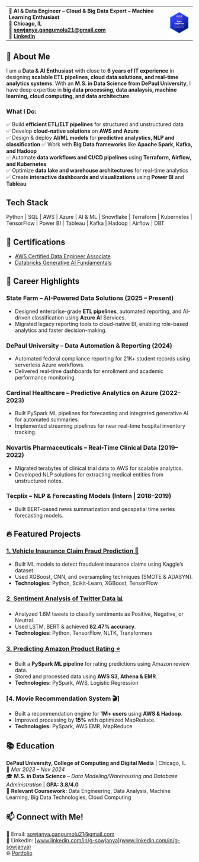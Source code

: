 
<table>
  <tr>
    <td>
      <strong>💼 AI & Data Engineer – Cloud & Big Data Expert – Machine Learning Enthusiast</strong><br>
      <strong>📍 Chicago, IL</strong><br>
      <strong>📧 <a href="mailto:sowjanya.gangumolu21@gmail.com">sowjanya.gangumolu21@gmail.com</a></strong><br>
      <strong>🔗 <a href="https://www.linkedin.com/in/g-sowjanya">LinkedIn</a></strong>
    </td>
    <td>
      <img src="aws-badge.png" alt="Sowjanya Gangumolu" width="100"/>
    </td>
  </tr>
</table>

## 🔹 About Me  
I am a **Data & AI Enthusiast** with close to **6 years of IT experience** in designing **scalable ETL pipelines, cloud data solutions, and real-time analytics systems**. With an **M.S. in Data Science from DePaul University**, I have deep expertise in **big data processing, data analaysis, machine learning, cloud computing, and data architecture**.  

### **What I Do:**  
✅ Build **efficient ETL/ELT pipelines** for structured and unstructured data  
✅ Develop **cloud-native solutions** on **AWS and Azure**  
✅ Design & deploy **AI/ML models** for **predictive analystics, NLP and classification**
✅ Work with **Big Data frameworks** like **Apache Spark, Kafka, and Hadoop**  
✅ Automate **data workflows and CI/CD pipelines** using **Terraform, Airflow, and Kubernetes**  
✅ Optimize **data lake and warehouse architectures** for real-time analytics  
✅ Create **interactive dashboards and visualizations** using **Power BI** and **Tableau**

## Tech Stack  
Python | SQL | AWS | Azure | AI & ML | Snowflake | Terraform | Kubernetes | TensorFlow | Power BI | Tableau | Kafka | Hadoop | Airflow | DBT 

## 📜 Certifications  
- [AWS Certified Data Engineer Associate](https://www.credly.com/badges/09590936-d874-4a71-ad30-d2cb0f7ac9a3/public_url)
- [Databricks Generative AI Fundamentals](https://credentials.databricks.com/0c23530b-6322-4b31-b42d-3910ee979d2f#acc.azlNIU0L)

## 💼 Career Highlights
### State Farm – AI-Powered Data Solutions (2025 – Present)
- Designed enterprise-grade **ETL pipelines**, automated reporting, and AI-driven classification using **Azure AI** Services.
- Migrated legacy reporting tools to cloud-native BI, enabling role-based analytics and faster decision-making.
### DePaul University – Data Automation & Reporting (2024)
- Automated federal compliance reporting for 21K+ student records using serverless Azure workflows.
- Delivered real-time dashboards for enrollment and academic performance monitoring.
### Cardinal Healthcare – Predictive Analytics on Azure (2022–2023) 
- Built PySpark ML pipelines for forecasting and integrated generative AI for automated summaries.
- Implemented streaming pipelines for near real-time hospital inventory tracking.
### Novartis Pharmaceuticals – Real-Time Clinical Data (2019–2022)  
- Migrated terabytes of clinical trial data to AWS for scalable analytics.
- Developed NLP solutions for extracting medical entities from unstructured notes.
### Tecplix – NLP & Forecasting Models (Intern | 2018–2019)
- Built BERT-based news summarization and geospatial time series forecasting models.
  
## 🔥 Featured Projects  

### [1. Vehicle Insurance Claim Fraud Prediction 🚗](https://github.com/SowjanyaGangumolu/vehicle-insurance-fraud)
- Built ML models to detect fraudulent insurance claims using Kaggle’s dataset.
- Used XGBoost, CNN, and oversampling techniques (SMOTE & ADASYN).
- **Technologies:** Python, Scikit-Learn, XGBoost, TensorFlow

### [2. Sentiment Analysis of Twitter Data 📊](https://github.com/SowjanyaGangumolu/Twitter-Data-Analysis)
- Analyzed 1.6M tweets to classify sentiments as Positive, Negative, or Neutral.
- Used LSTM, BERT & achieved **82.47% accuracy**.
- **Technologies:** Python, TensorFlow, NLTK, Transformers  

### [3. Predicting Amazon Product Rating ⭐](https://github.com/SowjanyaGangumolu/Predicting-Amazon-Product-Rating)
- Built a **PySpark ML pipeline** for rating predictions using Amazon review data.
- Stored and processed data using **AWS S3, Athena & EMR**.
- **Technologies:** PySpark, AWS, Logistic Regression  

### [4. Movie Recommendation System 🎬]
- Built a recommendation engine for **1M+ users** using **AWS & Hadoop**.
- Improved processing by **15%** with optimized MapReduce.
- **Technologies:** PySpark, AWS EMR, MapReduce 

## 📚 Education  
**DePaul University, College of Computing and Digital Media** | Chicago, IL  
📆 *Mar 2023 – Nov 2024*  
🎓 **M.S. in Data Science** – *Data Modeling/Warehousing and Database Administration* | **GPA: 3.8/4.0**  
📖 **Relevant Coursework:** Data Engineering, Data Analysis, Machine Learning, Big Data Technologies, Cloud Computing 

## 📫 **Connect with Me!**
📧 Email: [sowjanya.gangumolu21@gmail.com](mailto:sowjanya.gangumolu21@gmail.com)  
🔗 LinkedIn: [www.linkedin.com/in/g-sowjanya](www.linkedin.com/in/g-sowjanya)  
🌐 [Portfolio](https://sowjanyagangumolu.github.io)  

